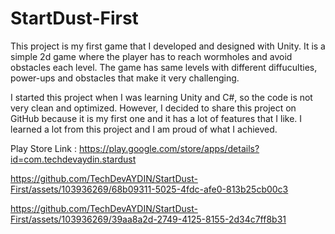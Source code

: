# StartDust-First
This project is my first game that I developed and designed with Unity. It is a simple 2d game where the player has to reach wormholes and avoid obstacles each level. The game has same levels with different diffuculties, power-ups and obstacles that make it very challenging.

I started this project when I was learning Unity and C#, so the code is not very clean and optimized. However, I decided to share this project on GitHub because it is my first one and it has a lot of features that I like. I learned a lot from this project and I am proud of what I achieved.

Play Store Link : https://play.google.com/store/apps/details?id=com.techdevaydin.stardust

https://github.com/TechDevAYDIN/StartDust-First/assets/103936269/68b09311-5025-4fdc-afe0-813b25cb00c3



https://github.com/TechDevAYDIN/StartDust-First/assets/103936269/39aa8a2d-2749-4125-8155-2d34c7ff8b31

